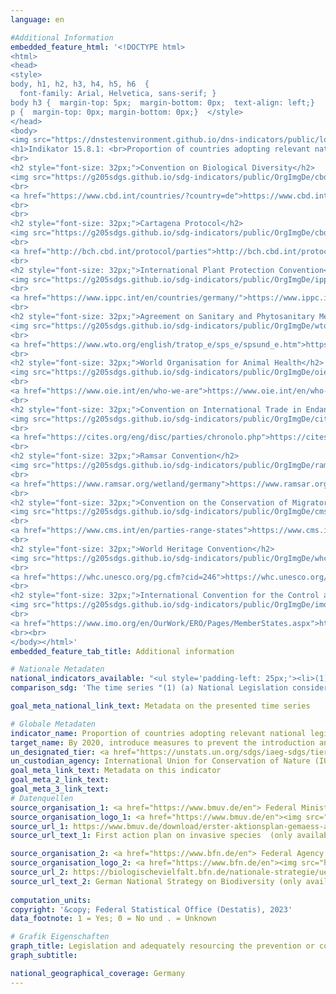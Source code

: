 ```yaml
---
language: en

#Additional Information
embedded_feature_html: '<!DOCTYPE html><html><head><style>body, h1, h2, h3, h4, h5, h6  {  font-family: Arial, Helvetica, sans-serif; }body h3 {  margin-top: 5px;  margin-bottom: 0px;  text-align: left;}p {  margin-top: 0px; margin-bottom: 0px;}  </style></head><body><img src="https://dnstestenvironment.github.io/dns-indicators/public/logos/destatis.png"><h1>Indikator 15.8.1: <br>Proportion of countries adopting relevant national legislation and adequately resourcing the prevention or control of invasive alien species</h1><br><h2 style="font-size: 32px;">Convention on Biological Diversity</h2><img src="https://g205sdgs.github.io/sdg-indicators/public/OrgImgDe/cbd.png"><br><a href="https://www.cbd.int/countries/?country=de">https://www.cbd.int/countries/?country=de</a><br><br><h2 style="font-size: 32px;">Cartagena Protocol</h2><img src="https://g205sdgs.github.io/sdg-indicators/public/OrgImgDe/cbd.png"><br><a href="http://bch.cbd.int/protocol/parties">http://bch.cbd.int/protocol/parties</a><br><h2 style="font-size: 32px;">International Plant Protection Convention</h2><img src="https://g205sdgs.github.io/sdg-indicators/public/OrgImgDe/ippc.png"><br><a href="https://www.ippc.int/en/countries/germany/">https://www.ippc.int/en/countries/germany/</a><br><h2 style="font-size: 32px;">Agreement on Sanitary and Phytosanitary Measures of the World Trade Organisation</h2><img src="https://g205sdgs.github.io/sdg-indicators/public/OrgImgDe/wto.png"><br><a href="https://www.wto.org/english/tratop_e/sps_e/spsund_e.htm">https://www.wto.org/english/tratop_e/sps_e/spsund_e.htm</a><br><h2 style="font-size: 32px;">World Organisation for Animal Health</h2><img src="https://g205sdgs.github.io/sdg-indicators/public/OrgImgDe/oie.png"><br><a href="https://www.oie.int/en/who-we-are">https://www.oie.int/en/who-we-are</a><br><h2 style="font-size: 32px;">Convention on International Trade in Endangered Species</h2><img src="https://g205sdgs.github.io/sdg-indicators/public/OrgImgDe/cites.png"><br><a href="https://cites.org/eng/disc/parties/chronolo.php">https://cites.org/eng/disc/parties/chronolo.php</a><br><h2 style="font-size: 32px;">Ramsar Convention</h2><img src="https://g205sdgs.github.io/sdg-indicators/public/OrgImgDe/ramsar.png"><br><a href="https://www.ramsar.org/wetland/germany">https://www.ramsar.org/wetland/germany</a><br><h2 style="font-size: 32px;">Convention on the Conservation of Migratory Species of Wild Animals</h2><img src="https://g205sdgs.github.io/sdg-indicators/public/OrgImgDe/cms.png"><br><a href="https://www.cms.int/en/parties-range-states">https://www.cms.int/en/parties-range-states</a><br><h2 style="font-size: 32px;">World Heritage Convention</h2><img src="https://g205sdgs.github.io/sdg-indicators/public/OrgImgDe/whc.png"><br><a href="https://whc.unesco.org/pg.cfm?cid=246">https://whc.unesco.org/pg.cfm?cid=246</a><br><h2 style="font-size: 32px;">International Convention for the Control and Management of Ship`s Ballast Water and Sediments</h2><img src="https://g205sdgs.github.io/sdg-indicators/public/OrgImgDe/imo.png"><br><a href="https://www.imo.org/en/OurWork/ERO/Pages/MemberStates.aspx">https://www.imo.org/en/OurWork/ERO/Pages/MemberStates.aspx</a><br><br></body></html>'
embedded_feature_tab_title: Additional information    

# Nationale Metadaten    
national_indicators_available: "<ul style='padding-left: 25px;'><li>(1) (a) National Legislation considered relevant to the prevention of introduction of invasive alien species and control</li> <li> (1) (b) National Biodiversity Strategy and Action Plan (NBSAP) targets alignment to Aichi Biodiversity target 9 set out in the Strategic Plan for Biodiversity 2011-2020</li> <li> (2) National allocation of resources towards the prevention or control of IAS</li></ul>"    
comparison_sdg: 'The time series "(1) (a) National Legislation considered relevant to the prevention of introduction of invasive alien species and control" is compliant with the global metadata. The time series "(1) (b) National Biodiversity Strategy and Action Plan (NBSAP) targets alignment to Aichi Biodiversity target 9 set out in the Strategic Plan for Biodiversity 2011-2020" is partly compliant with the global metadata.'    

goal_meta_national_link_text: Metadata on the presented time series    

# Globale Metadaten    
indicator_name: Proportion of countries adopting relevant national legislation and adequately resourcing the prevention or control of invasive alien species    
target_name: By 2020, introduce measures to prevent the introduction and significantly reduce the impact of invasive alien species on land and water ecosystems and control or eradicate the priority species    
un_designated_tier: <a href="https://unstats.un.org/sdgs/iaeg-sdgs/tier-classification/" title="Click here for more information on the UN tier classification."  target="_blank">Tier I</a>    
un_custodian_agency: International Union for Conservation of Nature (IUCN)    
goal_meta_link_text: Metadata on this indicator    
goal_meta_2_link_text:     
goal_meta_3_link_text:         
# Datenquellen
source_organisation_1: <a href="https://www.bmuv.de/en"> Federal Ministry for the Environment, Nature Conservation, Nuclear Safety and Consumer Protection </a>
source_organisation_logo_1: <a href="https://www.bmuv.de/en"><img src="https://g205sdgs.github.io/sdg-indicators/public/OrgImgEn/bmuv.png" alt="Logo bmuv" style="height:60px; width:148px"/></a>
source_url_1: https://www.bmuv.de/download/erster-aktionsplan-gemaess-artikel-13-der-verordnung-eu-nummer-1143-2014-des-europaeischen-parlaments-und-des-rates-vom-22-oktober-2014
source_url_text_1: First action plan on invasive species  (only available in German)

source_organisation_2: <a href="https://www.bfn.de/en"> Federal Agency for Nature Conservation </a>
source_organisation_logo_2: <a href="https://www.bfn.de/en"><img src="https://g205sdgs.github.io/sdg-indicators/public/OrgImgEn/bfn.png" alt="Logo bfn" style="height:60px; width:148px"/></a>
source_url_2: https://biologischevielfalt.bfn.de/nationale-strategie/ueberblick.html
source_url_text_2: German National Strategy on Biodiversity (only available in German)
    
computation_units:    
copyright: '&copy; Federal Statistical Office (Destatis), 2023'    
data_footnote: 1 = Yes; 0 = No und . = Unknown    

# Grafik Eigenschaften    
graph_title: Legislation and adequately resourcing the prevention or control of invasive alien species
graph_subtitle:     

national_geographical_coverage: Germany    
---
```


<span></span>